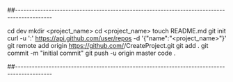 ##-------------------------------------------------------------------------------------------



cd dev
mkdir <project_name>
cd <project_name>
touch README.md
git init
curl -u '<user>:<password>' https://api.github.com/user/repos -d '{"name":"<project_name>"}'
git remote add origin https://github.com/<user>/CreateProject.git
git add .
git commit -m "initial commit"
git push -u origin master
code .




##-------------------------------------------------------------------------------------------
